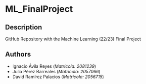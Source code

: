 # ML_FinalProject

## Description

GitHub Repository with the Machine Learning (22/23) Final Project

## Authors

- Ignacio Ávila Reyes (*Matricola: 2081239*)
- Julia Pérez Barreales (*Matricola: 2057066*)
- David Ramírez Palacios (*Matricola: 2056715*)

